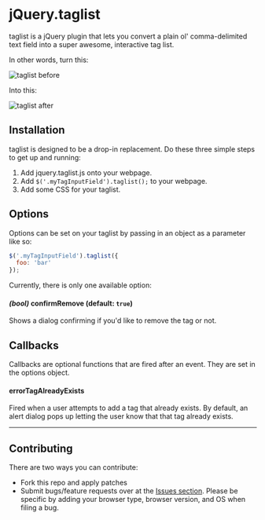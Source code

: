 jQuery.taglist
==============

taglist is a jQuery plugin that lets you convert a plain ol' comma-delimited text field into a super awesome, interactive tag list.

In other words, turn this:

![taglist before](http://i.imgur.com/8GzjU1E.png)

Into this:

![taglist after](http://i.imgur.com/hfOhf9c.png)

Installation
------------

taglist is designed to be a drop-in replacement. Do these three simple steps to get up and running:

1. Add jquery.taglist.js onto your webpage.
2. Add `$('.myTagInputField').taglist();` to your webpage.
3. Add some CSS for your taglist.

Options
-------

Options can be set on your taglist by passing in an object as a parameter like so:

```javascript
$('.myTagInputField').taglist({
  foo: 'bar'
});
```

Currently, there is only one available option:

#### *(bool)* confirmRemove (default: `true`)

Shows a dialog confirming if you'd like to remove the tag or not.

Callbacks
---------

Callbacks are optional functions that are fired after an event. They are set in the options object.

#### errorTagAlreadyExists

Fired when a user attempts to add a tag that already exists. By default, an alert dialog pops up letting the user know that that tag already exists.

***

Contributing
------------

There are two ways you can contribute:

* Fork this repo and apply patches
* Submit bugs/feature requests over at the [Issues section](http://github.com/jakebellacera/taglist/issues). Please be specific by adding your browser type, browser version, and OS when filing a bug.